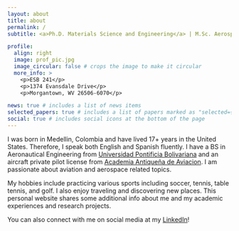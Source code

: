```yaml
---
layout: about
title: about
permalink: /
subtitle: <a>Ph.D. Materials Science and Engineering</a> | M.Sc. Aerospace Engineering

profile:
  align: right
  image: prof_pic.jpg
  image_circular: false # crops the image to make it circular
  more_info: >
    <p>ESB 241</p>
    <p>1374 Evansdale Drive</p>
    <p>Morgantown, WV 26506-6070</p>

news: true # includes a list of news items
selected_papers: true # includes a list of papers marked as "selected={true}"
social: true # includes social icons at the bottom of the page
---
```


I was born in Medellin, Colombia and have lived 17+ years in the United States. Therefore, I speak both English and Spanish fluently. I have a BS in Aeronautical Engineering from [Universidad Pontificia Bolivariana](https://upb.edu.co) and an aircraft private pilot license from [Academia Antiqueña de Aviacion](https://aviacion.edu.co). I am passionate about aviation <i class="fa-thin fa-plane"></i> and aerospace  <i class="fa-light fa-rocket"></i> related topics.

My hobbies include practicing various sports including soccer<i class="fa-light fa-futbol"></i>, tennis, table tennis<i class="fa-solid fa-table-tennis-paddle-ball"></i>, and golf. I also enjoy traveling and discovering new places. This personal website shares some additional info about me and my academic experiences and research projects.

You can also connect with me on social media at my [LinkedIn](https://linkedin.com/in/alejandro-mejia-31055258)!
